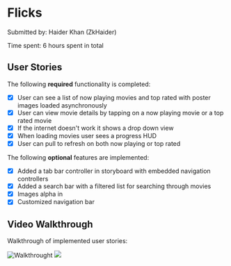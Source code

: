 # Flicks

Submitted by: Haider Khan (ZkHaider)

Time spent: 6 hours spent in total

## User Stories

The following **required** functionality is completed:

* [X] User can see a list of now playing movies and top rated with poster images loaded asynchronously
* [X] User can view movie details by tapping on a now playing movie or a top rated movie
* [X] If the internet doesn't work it shows a drop down view 
* [X] When loading movies user sees a progress HUD
* [X] User can pull to refresh on both now playing or top rated

The following **optional** features are implemented:

* [X] Added a tab bar controller in storyboard with embedded navigation controllers 
* [X] Added a search bar with a filtered list for searching through movies 
* [X] Images alpha in
* [X] Customized navigation bar 

## Video Walkthrough 

Walkthrough of implemented user stories:

![Walkthrought](http://i.giphy.com/l4pMaSeEAPjDYWSsg.gif)
<a href="http://i.giphy.com/l4pMaSeEAPjDYWSsg.gif"><img src="http://i.giphy.com/l4pMaSeEAPjDYWSsg.gif"/></a>
